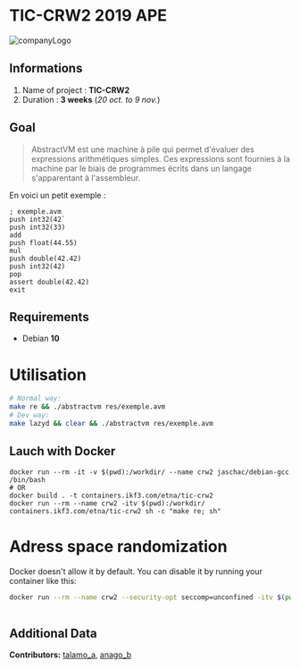 # TIC-CRW2 2019 APE
![companyLogo](https://newsroom.ionis-group.com/wp-content/uploads/2018/12/etna-logo-1-noir.png)

## Informations
 1. Name of project : **TIC-CRW2**
 2. Duration : **3 weeks** (*20 oct. to 9 nov.*)

## Goal
> AbstractVM est une machine à pile qui permet d'évaluer des expressions arithmétiques simples. Ces expressions sont fournies à la machine par le biais de programmes écrits dans un langage s'apparentant à l'assembleur.

En voici un petit exemple :
```
; exemple.avm
push int32(42`
push int32(33)
add
push float(44.55)
mul
push double(42.42)
push int32(42)
pop
assert double(42.42)
exit
```

## Requirements
- Debian **10**

# Utilisation
```bash
# Normal way:
make re && ./abstractvm res/exemple.avm
# Dev way:
make lazyd && clear && ./abstractvm res/exemple.avm
```

## Lauch with Docker
```
docker run --rm -it -v $(pwd):/workdir/ --name crw2 jaschac/debian-gcc /bin/bash
# OR
docker build . -t containers.ikf3.com/etna/tic-crw2
docker run --rm --name crw2 -itv $(pwd):/workdir/ containers.ikf3.com/etna/tic-crw2 sh -c "make re; sh"
```

# Adress space randomization
Docker doesn't allow it by default. You can disable it by running your container like this:
```bash
docker run --rm --name crw2 --security-opt seccomp=unconfined -itv $(pwd):/workdir/ containers.ikf3.com/etna/tic-crw2 sh -c "make re; sh"
 
```

## Additional Data
**Contributors:**
[talamo_a](www.ikf3.com), [anago_b](www.anago.me)
